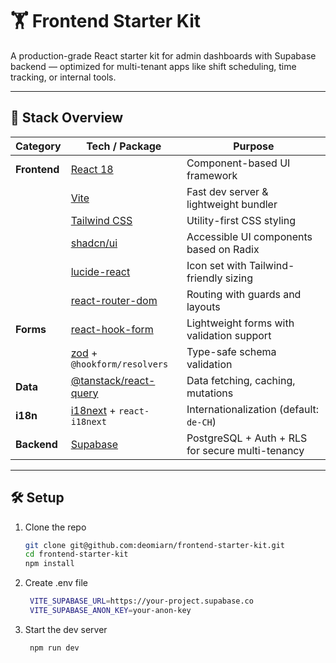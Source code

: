 # 🏋️ Frontend Starter Kit

A production-grade React starter kit for admin dashboards with Supabase backend — optimized for multi-tenant apps like
shift scheduling, time tracking, or internal tools.

---

## 🚀 Stack Overview

| Category     | Tech / Package                                             | Purpose                                          |
|--------------|------------------------------------------------------------|--------------------------------------------------|
| **Frontend** | [React 18](https://react.dev/)                             | Component-based UI framework                     |
|              | [Vite](https://vitejs.dev/)                                | Fast dev server & lightweight bundler            |
|              | [Tailwind CSS](https://tailwindcss.com)                    | Utility-first CSS styling                        |
|              | [shadcn/ui](https://ui.shadcn.com)                         | Accessible UI components based on Radix          |
|              | [lucide-react](https://lucide.dev/)                        | Icon set with Tailwind-friendly sizing           |
|              | [react-router-dom](https://reactrouter.com/)               | Routing with guards and layouts                  |
| **Forms**    | [react-hook-form](https://react-hook-form.com/)            | Lightweight forms with validation support        |
|              | [zod](https://zod.dev/) + `@hookform/resolvers`            | Type-safe schema validation                      |
| **Data**     | [@tanstack/react-query](https://tanstack.com/query/latest) | Data fetching, caching, mutations                |
| **i18n**     | [i18next](https://www.i18next.com/) + `react-i18next`      | Internationalization (default: `de-CH`)          |
| **Backend**  | [Supabase](https://supabase.com/)                          | PostgreSQL + Auth + RLS for secure multi-tenancy |

---

## 🛠 Setup

1. Clone the repo
   ```bash
   git clone git@github.com:deomiarn/frontend-starter-kit.git
   cd frontend-starter-kit
   npm install

2. Create .env file
   ```bash
    VITE_SUPABASE_URL=https://your-project.supabase.co
    VITE_SUPABASE_ANON_KEY=your-anon-key

3. Start the dev server
   ```bash
    npm run dev
